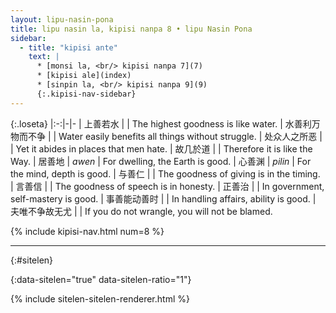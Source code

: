 ```yaml
---
layout: lipu-nasin-pona
title: lipu nasin la, kipisi nanpa 8 • lipu Nasin Pona
sidebar:
  - title: "kipisi ante"
    text: |
      * [monsi la, <br/> kipisi nanpa 7](7)
      * [kipisi ale](index)
      * [sinpin la, <br/> kipisi nanpa 9](9)
      {:.kipisi-nav-sidebar}
---
```


{:.loseta}
|:-:|-|-
| 上善若水             |         | The highest goodness is like water.
| 水善利万物而不争     |         | Water easily benefits all things without struggle.
| 处众人之所恶         |         | Yet it abides in places that men hate.
| 故几於道             |         | Therefore it is like the Way.
| 居善地               | _awen_  | For dwelling, the Earth is good.
| 心善渊               | _pilin_ | For the mind, depth is good.
| 与善仁               |         | The goodness of giving is in the timing.
| 言善信               |         | The goodness of speech is in honesty.
| 正善治               |         | In government, self-mastery is good.
| 事善能<wbr/>动善时   |         | In handling affairs, ability is good.
| 夫唯不争<wbr/>故无尤 |         | If you do not wrangle, you will not be blamed.

{% include kipisi-nav.html num=8 %}

-------
{:#sitelen}

{:data-sitelen="true" data-sitelen-ratio="1"}

{% include sitelen-sitelen-renderer.html %}
